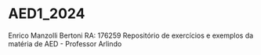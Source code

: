 # AED1_2024
Enrico Manzolli Bertoni RA: 176259
Repositório de exercícios e exemplos da matéria de AED - Professor Arlindo
